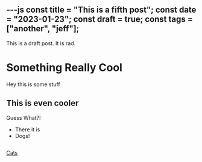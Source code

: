 ---js
const title = "This is a fifth post";
const date = "2023-01-23";
const draft = true;
const tags = ["another", "jeff"]; 
---
This is a draft post. It is rad.

# Something Really Cool
Hey this is some stuff

## This is even cooler
Guess What?!

* There it is
* Dogs!

<img src="" alt="">

[Cats](https://sumar.io)